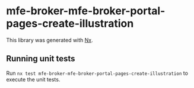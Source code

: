 # mfe-broker-mfe-broker-portal-pages-create-illustration

This library was generated with [Nx](https://nx.dev).

## Running unit tests

Run `nx test mfe-broker-mfe-broker-portal-pages-create-illustration` to execute the unit tests.
